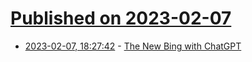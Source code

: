 # [Published on 2023-02-07](index.md)

* [2023-02-07, 18:27:42](https://news.ycombinator.com/item?id=34696849) - [The New Bing with ChatGPT](https://www.theverge.com/2023/2/7/23587454/microsoft-bing-edge-chatgpt-ai)
